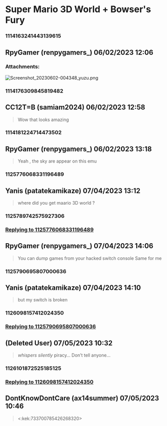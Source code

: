 # Super Mario 3D World + Bowser's Fury
### 1114163241443139615
## RpyGamer (renpygamers_) 06/02/2023 12:06 

> 
### Attachments: 
![Screenshot_20230602-004348_yuzu.png](https://yuzudiscordbackup.s3.us-west-2.amazonaws.com/files-media/1114163241443139615_Screenshot_20230602-004348_yuzu.png)

### 1114176309845819482
## CC12T=B (samiam2024) 06/02/2023 12:58 

> Wow that looks amazing

### 1114181224714473502
## RpyGamer (renpygamers_) 06/02/2023 13:18 

> Yeah , the sky are appear on this emu

### 1125776068331196489
## Yanis (patatekamikaze) 07/04/2023 13:12 

> where did you get maario 3D world ?

### 1125789742575927306
### [Replying to 1125776068331196489](#1125776068331196489)
## RpyGamer (renpygamers_) 07/04/2023 14:06 

> You can dump games from your hacked switch console
> Same for me

### 1125790695807000636
## Yanis (patatekamikaze) 07/04/2023 14:10 

> but my switch is broken

### 1126098157412024350
### [Replying to 1125790695807000636](#1125790695807000636)
##  (Deleted User) 07/05/2023 10:32 

> *whispers silently* piracy…
> Don’t tell anyone…

### 1126101872525185125
### [Replying to 1126098157412024350](#1126098157412024350)
## DontKnowDontCare (ax14summer) 07/05/2023 10:46 

> <:kek:733700785426268320>

